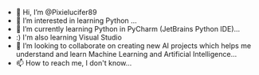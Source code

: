 - 👋 Hi, I’m @Pixielucifer89
- 👀 I’m interested in learning Python ...
- 🌱 I’m currently learning Python in PyCharm (JetBrains Python IDE)...
- :) I'm also learning Visual Studio 
- 💞️ I’m looking to collaborate on creating new AI projects which helps me understand and learn Machine Learning and Artificial Intelligence...
- 📫 How to reach me, I don't know...

<!---
Pixielucifer89/Pixielucifer89 is a ✨ special ✨ repository because its `README.md` (this file) appears on your GitHub profile.
You can click the Preview link to take a look at your changes.
--->
